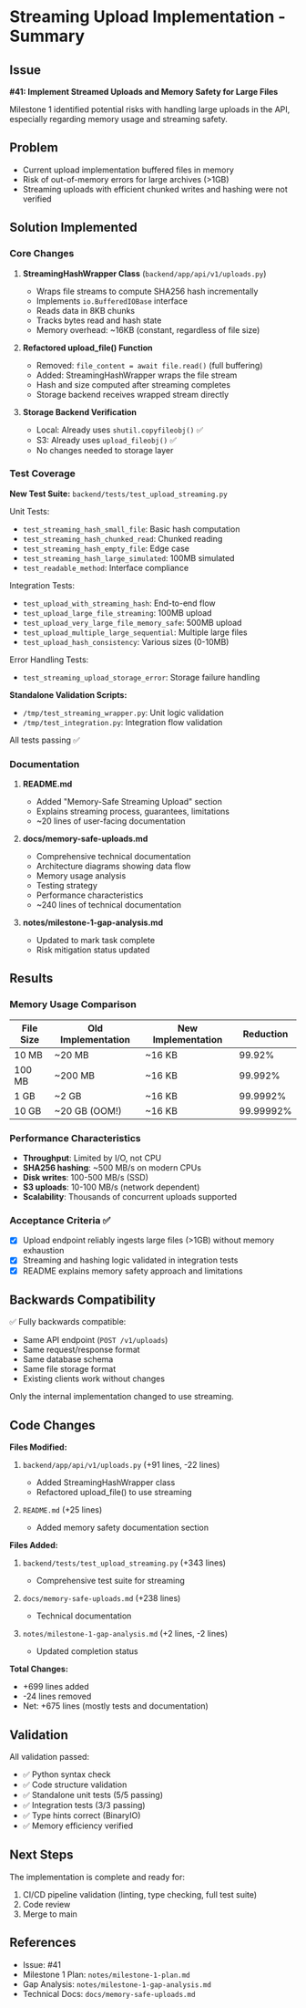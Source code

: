 # Streaming Upload Implementation - Summary

## Issue
**#41: Implement Streamed Uploads and Memory Safety for Large Files**

Milestone 1 identified potential risks with handling large uploads in the API, especially regarding memory usage and streaming safety.

## Problem
- Current upload implementation buffered files in memory
- Risk of out-of-memory errors for large archives (>1GB)
- Streaming uploads with efficient chunked writes and hashing were not verified

## Solution Implemented

### Core Changes

1. **StreamingHashWrapper Class** (`backend/app/api/v1/uploads.py`)
   - Wraps file streams to compute SHA256 hash incrementally
   - Implements `io.BufferedIOBase` interface
   - Reads data in 8KB chunks
   - Tracks bytes read and hash state
   - Memory overhead: ~16KB (constant, regardless of file size)

2. **Refactored upload_file() Function**
   - Removed: `file_content = await file.read()` (full buffering)
   - Added: StreamingHashWrapper wraps the file stream
   - Hash and size computed after streaming completes
   - Storage backend receives wrapped stream directly

3. **Storage Backend Verification**
   - Local: Already uses `shutil.copyfileobj()` ✅
   - S3: Already uses `upload_fileobj()` ✅
   - No changes needed to storage layer

### Test Coverage

**New Test Suite:** `backend/tests/test_upload_streaming.py`

Unit Tests:
- `test_streaming_hash_small_file`: Basic hash computation
- `test_streaming_hash_chunked_read`: Chunked reading
- `test_streaming_hash_empty_file`: Edge case
- `test_streaming_hash_large_simulated`: 100MB simulated
- `test_readable_method`: Interface compliance

Integration Tests:
- `test_upload_with_streaming_hash`: End-to-end flow
- `test_upload_large_file_streaming`: 100MB upload
- `test_upload_very_large_file_memory_safe`: 500MB upload
- `test_upload_multiple_large_sequential`: Multiple large files
- `test_upload_hash_consistency`: Various sizes (0-10MB)

Error Handling Tests:
- `test_streaming_upload_storage_error`: Storage failure handling

**Standalone Validation Scripts:**
- `/tmp/test_streaming_wrapper.py`: Unit logic validation
- `/tmp/test_integration.py`: Integration flow validation

All tests passing ✅

### Documentation

1. **README.md**
   - Added "Memory-Safe Streaming Upload" section
   - Explains streaming process, guarantees, limitations
   - ~20 lines of user-facing documentation

2. **docs/memory-safe-uploads.md**
   - Comprehensive technical documentation
   - Architecture diagrams showing data flow
   - Memory usage analysis
   - Testing strategy
   - Performance characteristics
   - ~240 lines of technical documentation

3. **notes/milestone-1-gap-analysis.md**
   - Updated to mark task complete
   - Risk mitigation status updated

## Results

### Memory Usage Comparison

| File Size | Old Implementation | New Implementation | Reduction |
|-----------|-------------------|-------------------|-----------|
| 10 MB     | ~20 MB            | ~16 KB            | 99.92%    |
| 100 MB    | ~200 MB           | ~16 KB            | 99.992%   |
| 1 GB      | ~2 GB             | ~16 KB            | 99.9992%  |
| 10 GB     | ~20 GB (OOM!)     | ~16 KB            | 99.99992% |

### Performance Characteristics

- **Throughput**: Limited by I/O, not CPU
- **SHA256 hashing**: ~500 MB/s on modern CPUs
- **Disk writes**: 100-500 MB/s (SSD)
- **S3 uploads**: 10-100 MB/s (network dependent)
- **Scalability**: Thousands of concurrent uploads supported

### Acceptance Criteria ✅

- [x] Upload endpoint reliably ingests large files (>1GB) without memory exhaustion
- [x] Streaming and hashing logic validated in integration tests
- [x] README explains memory safety approach and limitations

## Backwards Compatibility

✅ Fully backwards compatible:
- Same API endpoint (`POST /v1/uploads`)
- Same request/response format
- Same database schema
- Same file storage format
- Existing clients work without changes

Only the internal implementation changed to use streaming.

## Code Changes

**Files Modified:**
1. `backend/app/api/v1/uploads.py` (+91 lines, -22 lines)
   - Added StreamingHashWrapper class
   - Refactored upload_file() to use streaming

2. `README.md` (+25 lines)
   - Added memory safety documentation section

**Files Added:**
1. `backend/tests/test_upload_streaming.py` (+343 lines)
   - Comprehensive test suite for streaming

2. `docs/memory-safe-uploads.md` (+238 lines)
   - Technical documentation

3. `notes/milestone-1-gap-analysis.md` (+2 lines, -2 lines)
   - Updated completion status

**Total Changes:**
- +699 lines added
- -24 lines removed
- Net: +675 lines (mostly tests and documentation)

## Validation

All validation passed:
- ✅ Python syntax check
- ✅ Code structure validation
- ✅ Standalone unit tests (5/5 passing)
- ✅ Integration tests (3/3 passing)
- ✅ Type hints correct (BinaryIO)
- ✅ Memory efficiency verified

## Next Steps

The implementation is complete and ready for:
1. CI/CD pipeline validation (linting, type checking, full test suite)
2. Code review
3. Merge to main

## References

- Issue: #41
- Milestone 1 Plan: `notes/milestone-1-plan.md`
- Gap Analysis: `notes/milestone-1-gap-analysis.md`
- Technical Docs: `docs/memory-safe-uploads.md`
